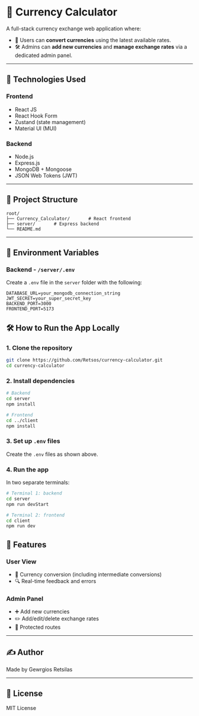 # 💱 Currency Calculator

A full-stack currency exchange web application where:

* 🧑 Users can **convert currencies** using the latest available rates.
* 🛠️ Admins can **add new currencies** and **manage exchange rates** via a dedicated admin panel.

---

## 🚀 Technologies Used

### Frontend

* React JS
* React Hook Form
* Zustand (state management)
* Material UI (MUI)

### Backend

* Node.js
* Express.js
* MongoDB + Mongoose
* JSON Web Tokens (JWT)

---

## 📁 Project Structure

```
root/
├── Currency_Calculator/       # React frontend
├── server/       # Express backend
└── README.md
```

---

## 🌱 Environment Variables

### Backend - `/server/.env`

Create a `.env` file in the `server` folder with the following:

```env
DATABASE_URL=your_mongodb_connection_string
JWT_SECRET=your_super_secret_key
BACKEND_PORT=3000
FRONTEND_PORT=5173
```

## 🛠️ How to Run the App Locally

### 1. Clone the repository

```bash
git clone https://github.com/Retsos/currency-calculator.git
cd currency-calculator
```

### 2. Install dependencies

```bash
# Backend
cd server
npm install

# Frontend
cd ../client
npm install
```

### 3. Set up `.env` files

Create the `.env` files as shown above.

### 4. Run the app

In two separate terminals:

```bash
# Terminal 1: backend
cd server
npm run devStart

# Terminal 2: frontend
cd client
npm run dev
```

## 📌 Features

### User View

* 💱 Currency conversion (including intermediate conversions)
* 🔍 Real-time feedback and errors

### Admin Panel

* ➕ Add new currencies
* ✏️ Add/edit/delete exchange rates
* 🔐 Protected routes

---

## ✍️ Author

Made by Gewrgios Retsilas

---

## 📄 License

MIT License
